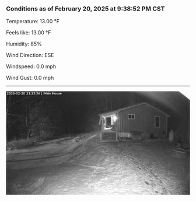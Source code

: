 ### Conditions as of February 20, 2025 at 9:38:52 PM CST 

Temperature: 13.00 &deg;F

Feels like: 13.00 &deg;F

Humidity: 85%

Wind Direction: ESE

Windspeed: 0.0 mph

Wind Gust: 0.0 mph

---

<img src="./images/latest.jpeg"/>

